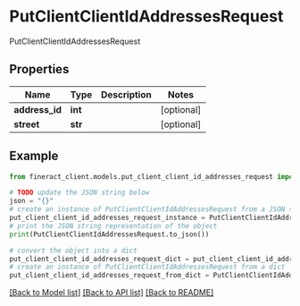 # PutClientClientIdAddressesRequest

PutClientClientIdAddressesRequest

## Properties

Name | Type | Description | Notes
------------ | ------------- | ------------- | -------------
**address_id** | **int** |  | [optional] 
**street** | **str** |  | [optional] 

## Example

```python
from fineract_client.models.put_client_client_id_addresses_request import PutClientClientIdAddressesRequest

# TODO update the JSON string below
json = "{}"
# create an instance of PutClientClientIdAddressesRequest from a JSON string
put_client_client_id_addresses_request_instance = PutClientClientIdAddressesRequest.from_json(json)
# print the JSON string representation of the object
print(PutClientClientIdAddressesRequest.to_json())

# convert the object into a dict
put_client_client_id_addresses_request_dict = put_client_client_id_addresses_request_instance.to_dict()
# create an instance of PutClientClientIdAddressesRequest from a dict
put_client_client_id_addresses_request_from_dict = PutClientClientIdAddressesRequest.from_dict(put_client_client_id_addresses_request_dict)
```
[[Back to Model list]](../README.md#documentation-for-models) [[Back to API list]](../README.md#documentation-for-api-endpoints) [[Back to README]](../README.md)


